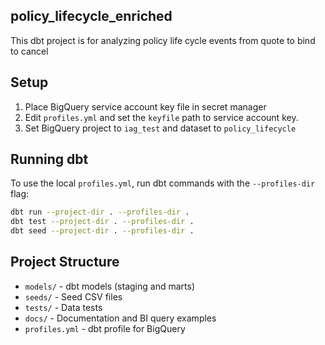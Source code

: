 ## policy_lifecycle_enriched

This dbt project is for analyzing policy life cycle events from quote to bind to cancel

## Setup
1. Place BigQuery service account key file in secret manager
2. Edit `profiles.yml` and set the `keyfile` path to service account key.
3. Set BigQuery project to `iag_test` and dataset to `policy_lifecycle` 

## Running dbt

To use the local `profiles.yml`, run dbt commands with the `--profiles-dir` flag:

```sh
dbt run --project-dir . --profiles-dir .
dbt test --project-dir . --profiles-dir .
dbt seed --project-dir . --profiles-dir .
```

## Project Structure
- `models/` - dbt models (staging and marts)
- `seeds/` - Seed CSV files
- `tests/` - Data tests
- `docs/` - Documentation and BI query examples
- `profiles.yml` - dbt profile for BigQuery 

